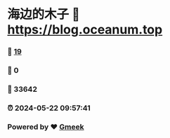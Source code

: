 # 海边的木子 :link: https://blog.oceanum.top 
### :page_facing_up: [19](https://blog.oceanum.top/tag.html) 
### :speech_balloon: 0 
### :hibiscus: 33642 
### :alarm_clock: 2024-05-22 09:57:41 
### Powered by :heart: [Gmeek](https://github.com/Meekdai/Gmeek)
